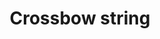 ---
layout: item
title: Crossbow string
item-id: 9438
datatable: true
id: 9438
name: "Crossbow string"
members: true
lowalch: 0
highalch: 0
examine: "A string for a crossbow."
monsters:
  - id: 498
    name: "Smoke devil"
    members: true
    combat_level: 160
    wiki_url: "https://oldschool.runescape.wiki/w/Smoke_devil"
    drops:
      - quantity: "1"
        rarity: 0.015625
    image: "https://oldschool.runescape.wiki/images/thumb/8/83/Smoke_devil.png/250px-Smoke_devil.png?87507"
  - id: 7406
    name: "Nuclear smoke devil"
    members: true
    combat_level: 280
    wiki_url: "https://oldschool.runescape.wiki/w/Nuclear_smoke_devil"
    drops:
      - quantity: "1"
        rarity: 0.015625
    image: "https://oldschool.runescape.wiki/images/thumb/8/8f/Nuclear_smoke_devil.png/250px-Nuclear_smoke_devil.png?a4955"
---
